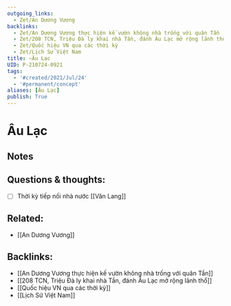 ```yaml
---
outgoing_links:
  - Zet/An Dương Vương
backlinks:
  - Zet/An Dương Vương thực hiện kế vườn không nhà trống với quân Tần
  - Zet/208 TCN, Triệu Đà ly khai nhà Tần, đánh Âu Lạc mở rộng lãnh thổ
  - Zet/Quốc hiệu VN qua các thời kỳ
  - Zet/Lịch Sử Việt Nam
title: ~Âu Lạc
UID: P-210724-0921
tags:
  - '#created/2021/Jul/24'
  - '#permanent/concept'
aliases: [Âu Lạc]
publish: True
---
```

# Âu Lạc

## Notes

## Questions & thoughts:
- [ ] Thời kỳ tiếp nối nhà nước [[Văn Lang]]

## Related:
- [[An Dương Vương]]

## Backlinks:
- [[An Dương Vương thực hiện kế vườn không nhà trống với quân Tần]]
- [[208 TCN, Triệu Đà ly khai nhà Tần, đánh Âu Lạc mở rộng lãnh thổ]]
- [[Quốc hiệu VN qua các thời kỳ]]
- [[Lịch Sử Việt Nam]]
